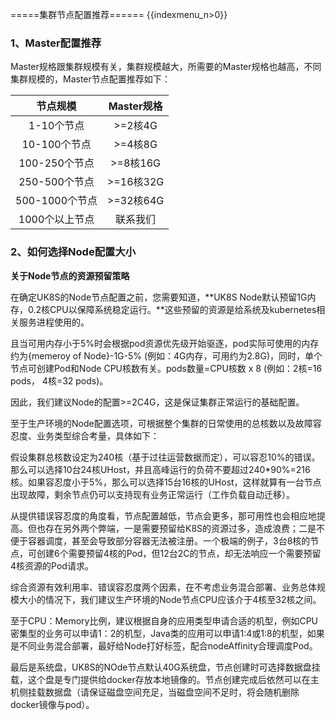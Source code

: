 =====集群节点配置推荐======
{{indexmenu_n>0}}

### 1、Master配置推荐

Master规格跟集群规模有关，集群规模越大，所需要的Master规格也越高，不同集群规模的，Master节点配置推荐如下：

|节点规模| Master规格|
|:-:|:-:|
|1-10个节点| >=2核4G|
|10-100个节点| >=4核8G|
|100-250个节点| >=8核16G|
|250-500个节点| >=16核32G|
|500-1000个节点| >=32核64G|
|1000个以上节点|联系我们|

### 2、如何选择Node配置大小

**关于Node节点的资源预留策略**

在确定UK8S的Node节点配置之前，您需要知道，**UK8S Node默认预留1G内存，0.2核CPU以保障系统稳定运行。**这些预留的资源是给系统及kubernetes相关服务进程使用的。

且当可用内存小于5%时会根据pod资源优先级开始驱逐，pod实际可使用的内存约为{memeroy of Node}-1G-5% (例如：4G内存，可用约为2.8G)，同时，单个节点可创建Pod和Node CPU核数有关。pods数量=CPU核数 x 8 (例如：2核=16 pods， 4核=32 pods)。

因此，我们建议Node的配置>=2C4G，这是保证集群正常运行的基础配置。

至于生产环境的Node配置选项，可根据整个集群的日常使用的总核数以及故障容忍度、业务类型综合考量，具体如下：

假设集群总核数设定为240核（基于过往运营数据而定），可以容忍10%的错误。那么可以选择10台24核UHost，并且高峰运行的负荷不要超过240*90%=216核。如果容忍度小于5%，那么可以选择15台16核的UHost，这样就算有一台节点出现故障，剩余节点仍可以支持现有业务正常运行（工作负载自动迁移）。

从提供错误容忍度的角度看，节点配置越低，节点会更多，那可用性也会相应地提高。但也存在另外两个弊端，一是需要预留给K8S的资源过多，造成浪费；二是不便于容器调度，甚至会导致部分容器无法被注册。一个极端的例子，3台8核的节点，可创建6个需要预留4核的Pod，但12台2C的节点，却无法响应一个需要预留4核资源的Pod请求。

综合资源有效利用率、错误容忍度两个因素，在不考虑业务混合部署、业务总体规模大小的情况下，我们建议生产环境的Node节点CPU应该介于4核至32核之间。

至于CPU：Memory比例，建议根据自身的应用类型申请合适的机型，例如CPU密集型的业务可以申请1：2的机型，Java类的应用可以申请1:4或1:8的机型，如果是不同业务混合部署，最好给Node打好标签，配合nodeAffinity合理调度Pod。

最后是系统盘，UK8S的NOde节点默认40G系统盘，节点创建时可选择数据盘挂载，这个盘是专门提供给docker存放本地镜像的。节点创建完成后依然可以在主机侧挂载数据盘（请保证磁盘空间充足，当磁盘空间不足时，将会随机删除docker镜像与pod）。
